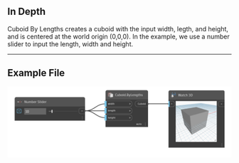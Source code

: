 <!--- Autodesk.DesignScript.Geometry.Cuboid.ByLengths(width, length, height) --->
<!--- VKEUCM7XUAJICNIO5W65KAFEAZH4TUWVV7BPRMZSI5H5TPFZESTA --->
## In Depth
Cuboid By Lengths creates a cuboid with the input width, legth, and height, and is centered at the world origin (0,0,0). In the example, we use a number slider to input the length, width and height.
___
## Example File

![ByLengths (width, length, height)](./VKEUCM7XUAJICNIO5W65KAFEAZH4TUWVV7BPRMZSI5H5TPFZESTA_img.png)

